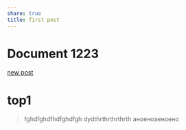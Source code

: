 ```yaml
---
share: true
title: first post
---
```

# Document 1223

[new post](new%20post.md)

# top1


>fghdfghdfhdfghdfgh
>dydthrthrthrthrth
>аноеноаеноено
